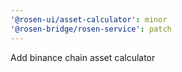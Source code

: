 ```yaml
---
'@rosen-ui/asset-calculator': minor
'@rosen-bridge/rosen-service': patch
---
```


Add binance chain asset calculator
